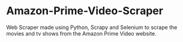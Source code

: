 # Amazon-Prime-Video-Scraper
Web Scraper made using Python, Scrapy and Selenium to scrape the movies and tv shows from the Amazon Prime Video website.

